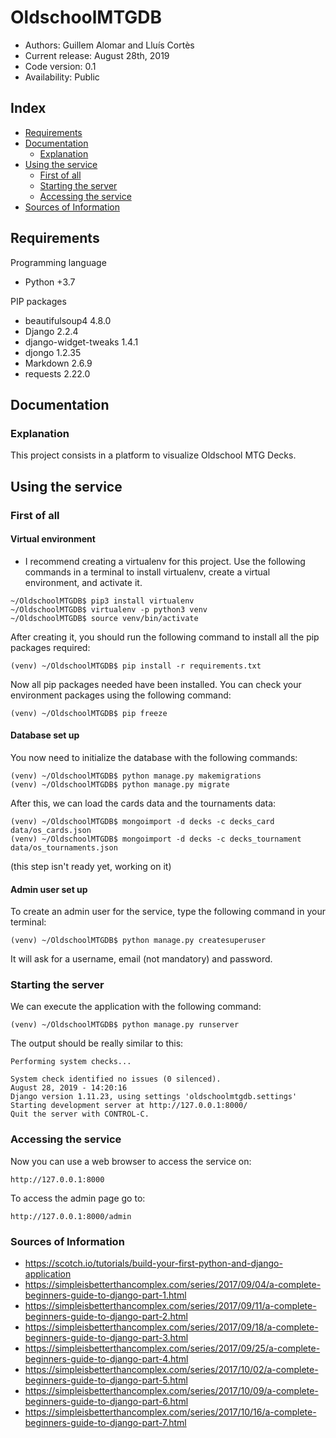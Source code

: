 # OldschoolMTGDB

*    Authors: Guillem Alomar and Lluís Cortès   
*    Current release: August 28th, 2019                     
*    Code version: 0.1                      
*    Availability: Public

## Index

* [Requirements](#requirements)
* [Documentation](#documentation)
    * [Explanation](#explanation)
* [Using the service](#using-the-service)
    * [First of all](#first-of-all)
    * [Starting the server](#starting-the-server)
    * [Accessing the service](#accessing-the-service)
* [Sources of Information](#sources-of-information)

## Requirements

Programming language
- Python +3.7

PIP packages
- beautifulsoup4 4.8.0
- Django 2.2.4
- django-widget-tweaks 1.4.1
- djongo 1.2.35
- Markdown 2.6.9
- requests 2.22.0

## Documentation

### Explanation

This project consists in a platform to visualize Oldschool MTG Decks.

## Using the service

### First of all

#### Virtual environment

- I recommend creating a virtualenv for this project. Use the following commands in a terminal to install virtualenv, create a virtual environment, and activate it.
```
~/OldschoolMTGDB$ pip3 install virtualenv
~/OldschoolMTGDB$ virtualenv -p python3 venv
~/OldschoolMTGDB$ source venv/bin/activate
```
After creating it, you should run the following command to install all the pip packages required:
```
(venv) ~/OldschoolMTGDB$ pip install -r requirements.txt
```
Now all pip packages needed have been installed.
You can check your environment packages using the following command:
```
(venv) ~/OldschoolMTGDB$ pip freeze
```

#### Database set up

You now need to initialize the database with the following commands:
```
(venv) ~/OldschoolMTGDB$ python manage.py makemigrations
(venv) ~/OldschoolMTGDB$ python manage.py migrate
```
After this, we can load the cards data and the tournaments data:
```
(venv) ~/OldschoolMTGDB$ mongoimport -d decks -c decks_card data/os_cards.json
(venv) ~/OldschoolMTGDB$ mongoimport -d decks -c decks_tournament data/os_tournaments.json
```
(this step isn't ready yet, working on it)

#### Admin user set up

To create an admin user for the service, type the following command in your terminal:
```
(venv) ~/OldschoolMTGDB$ python manage.py createsuperuser
```
It will ask for a username, email (not mandatory) and password.

### Starting the server

We can execute the application with the following command:
```
(venv) ~/OldschoolMTGDB$ python manage.py runserver
```
The output should be really similar to this:

```
Performing system checks...

System check identified no issues (0 silenced).
August 28, 2019 - 14:20:16
Django version 1.11.23, using settings 'oldschoolmtgdb.settings'
Starting development server at http://127.0.0.1:8000/
Quit the server with CONTROL-C.
```

### Accessing the service

Now you can use a web browser to access the service on:

```
http://127.0.0.1:8000
```

To access the admin page go to:
```
http://127.0.0.1:8000/admin
```

### Sources of Information

- https://scotch.io/tutorials/build-your-first-python-and-django-application
- https://simpleisbetterthancomplex.com/series/2017/09/04/a-complete-beginners-guide-to-django-part-1.html
- https://simpleisbetterthancomplex.com/series/2017/09/11/a-complete-beginners-guide-to-django-part-2.html
- https://simpleisbetterthancomplex.com/series/2017/09/18/a-complete-beginners-guide-to-django-part-3.html
- https://simpleisbetterthancomplex.com/series/2017/09/25/a-complete-beginners-guide-to-django-part-4.html
- https://simpleisbetterthancomplex.com/series/2017/10/02/a-complete-beginners-guide-to-django-part-5.html
- https://simpleisbetterthancomplex.com/series/2017/10/09/a-complete-beginners-guide-to-django-part-6.html
- https://simpleisbetterthancomplex.com/series/2017/10/16/a-complete-beginners-guide-to-django-part-7.html
